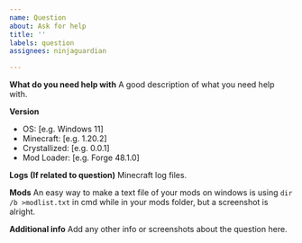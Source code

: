 ```yaml
---
name: Question
about: Ask for help
title: ''
labels: question
assignees: ninjaguardian

---
```


**What do you need help with**
A good description of what you need help with.

**Version**
 - OS: [e.g. Windows 11]
 - Minecraft: [e.g. 1.20.2]
 - Crystallized: [e.g. 0.0.1]
 - Mod Loader: [e.g. Forge 48.1.0]

**Logs (If related to question)**
Minecraft log files.

**Mods**
An easy way to make a text file of your mods on windows is using `dir /b >modlist.txt` in cmd while in your mods folder, but a screenshot is alright.

**Additional info**
Add any other info or screenshots about the question here.
